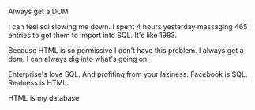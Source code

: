 Always get a DOM

I can feel sql slowing me down. I spent 4 hours yesterday massaging 465 entries to get them to import into SQL. It's like 1983.

Because HTML is so permissive I don't have this problem. I always get a dom. I can always dig into what's going on.

Enterprise's love SQL. And profiting from your laziness. Facebook is SQL. Realness is HTML.

HTML is my database
